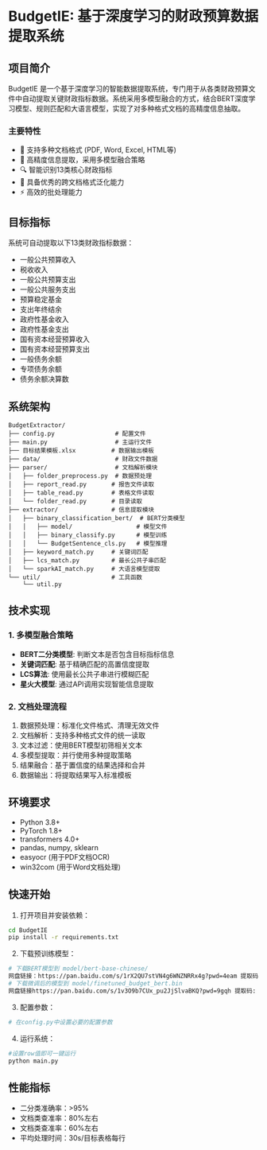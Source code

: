 # BudgetIE: 基于深度学习的财政预算数据提取系统

## 项目简介

BudgetIE 是一个基于深度学习的智能数据提取系统，专门用于从各类财政预算文件中自动提取关键财政指标数据。系统采用多模型融合的方式，结合BERT深度学习模型、规则匹配和大语言模型，实现了对多种格式文档的高精度信息抽取。

### 主要特性

- 🚀 支持多种文档格式 (PDF, Word, Excel, HTML等)
- 🎯 高精度信息提取，采用多模型融合策略
- 🔍 智能识别13类核心财政指标
- 💪 具备优秀的跨文档格式泛化能力
- ⚡ 高效的批处理能力

## 目标指标

系统可自动提取以下13类财政指标数据：
- 一般公共预算收入
- 税收收入
- 一般公共预算支出
- 一般公共服务支出
- 预算稳定基金
- 支出年终结余
- 政府性基金收入
- 政府性基金支出
- 国有资本经营预算收入
- 国有资本经营预算支出
- 一般债务余额
- 专项债务余额
- 债务余额决算数

## 系统架构

```
BudgetExtractor/
├── config.py                 # 配置文件
├── main.py                   # 主运行文件
├── 目标结果模板.xlsx          # 数据输出模板
├── data/                     # 财政文件数据
├── parser/                   # 文档解析模块
│   ├── folder_preprocess.py  # 数据预处理
│   ├── report_read.py       # 报告文件读取
│   ├── table_read.py        # 表格文件读取
│   └── folder_read.py       # 目录读取
├── extractor/               # 信息提取模块
│   ├── binary_classification_bert/  # BERT分类模型
│   │   ├── model/                  # 模型文件
│   │   ├── binary_classify.py      # 模型训练
│   │   └── BudgetSentence_cls.py   # 模型推理
│   ├── keyword_match.py     # 关键词匹配
│   ├── lcs_match.py         # 最长公共子串匹配
│   └── sparkAI_match.py     # 大语言模型提取
└── util/                    # 工具函数
    └── util.py
```

## 技术实现

### 1. 多模型融合策略

- **BERT二分类模型**: 判断文本是否包含目标指标信息
- **关键词匹配**: 基于精确匹配的高置信度提取
- **LCS算法**: 使用最长公共子串进行模糊匹配
- **星火大模型**: 通过API调用实现智能信息提取

### 2. 文档处理流程

1. 数据预处理：标准化文件格式、清理无效文件
2. 文档解析：支持多种格式文件的统一读取
3. 文本过滤：使用BERT模型初筛相关文本
4. 多模型提取：并行使用多种提取策略
5. 结果融合：基于置信度的结果选择和合并
6. 数据输出：将提取结果写入标准模板

## 环境要求

- Python 3.8+
- PyTorch 1.8+
- transformers 4.0+
- pandas, numpy, sklearn
- easyocr (用于PDF文档OCR)
- win32com (用于Word文档处理)

## 快速开始

1. 打开项目并安装依赖：
```bash
cd BudgetIE
pip install -r requirements.txt
```

2. 下载预训练模型：
```bash
# 下载BERT模型到 model/bert-base-chinese/
网盘链接：https://pan.baidu.com/s/1rX2QU7stVN4g6WNZNRRx4g?pwd=4eam 提取码: 4eam 
# 下载微调后的模型到 model/finetuned_budget_bert.bin
网盘链接https://pan.baidu.com/s/1v3O9b7CUx_pu2JjSlvaBKQ?pwd=9gqh 提取码: 9gqh 
```

3. 配置参数：
```python
# 在config.py中设置必要的配置参数
```

4. 运行系统：
```bash
#设置row值即可一键运行
python main.py
```

## 性能指标

- 二分类准确率：>95%
- 文档类查准率：80%左右
- 文档类查准率：60%左右
- 平均处理时间：30s/目标表格每行

